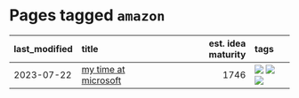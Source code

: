 # Pages tagged `amazon`

|last_modified|title|est. idea maturity|tags
|:---|:---|---:|:---|
|2023-07-22|[my time at microsoft](../my_time_at_microsoft.md)|1746|[![](https://img.shields.io/badge/tag-amazon-b5ec2c)](../tags/amazon.md) [![](https://img.shields.io/badge/tag-autobiographical-96bcc)](../tags/autobiographical.md) [![](https://img.shields.io/badge/tag-microsoft-f76896)](../tags/microsoft.md)|